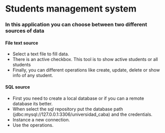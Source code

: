 # Students management system
### In this application you can choose between two different sources of data

#### File text source
- Select a text file to fill data.
- There is an active checkbox. This tool is to show active students or all students
- Finally, you can different operations like create, update, delete or show info of any student.

#### SQL source 
- First you need to create a local database or if you can a remote database its better.
- When select the sql repository put the database path (jdbc:mysql://127.0.0.1:3306/universidad_caba) and the credentials.
- Instance a new connection.
- Use the operations.